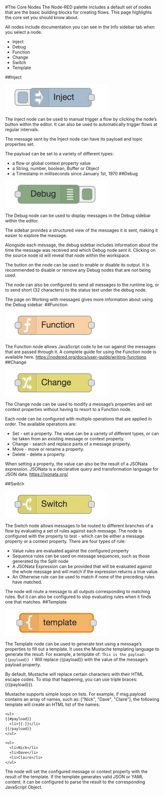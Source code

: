 #The Core Nodes
The Node-RED palette includes a default set of nodes that are the basic building blocks for creating flows. This page highlights the core set you should know about.

All nodes include documentation you can see in the Info sidebar tab when you select a node.

- Inject
- Debug
- Function
- Change
- Switch
- Template

##Inject

![Alt text](image-20.png)

The Inject node can be used to manual trigger a flow by clicking the node’s button within the editor. It can also be used to automatically trigger flows at regular intervals.

The message sent by the Inject node can have its payload and topic properties set.

The payload can be set to a variety of different types:
- a flow or global context property value
- a String, number, boolean, Buffer or Object
- a Timestamp in milliseconds since January 1st, 1970
##Debug

![Alt text](image-21.png)

The Debug node can be used to display messages in the Debug sidebar within the editor.

The sidebar provides a structured view of the messages it is sent, making it easier to explore the message.

Alongside each message, the debug sidebar includes information about the time the message was received and which Debug node sent it. Clicking on the source node id will reveal that node within the workspace.

The button on the node can be used to enable or disable its output. It is recommended to disable or remove any Debug nodes that are not being used.

The node can also be configured to send all messages to the runtime log, or to send short (32 characters) to the status text under the debug node.

The page on Working with messages gives more information about using the Debug sidebar.
##Function

![Alt text](image-22.png)

The Function node allows JavaScript code to be run against the messages that are passed through it.
A complete guide for using the Function node is available here.
https://nodered.org/docs/user-guide/writing-functions
##Change

![Alt text](image-23.png)

The Change node can be used to modify a message’s properties and set context properties without having to resort to a Function node.

Each node can be configured with multiple operations that are applied in order. The available operations are:
- Set - set a property. The value can be a variety of different types, or can be taken from an existing message or context property.
- Change - search and replace parts of a message property.
- Move - move or rename a property.
- Delete - delete a property.

When setting a property, the value can also be the result of a JSONata expression. JSONata is a declarative query and transformation language for JSON data.
https://jsonata.org/

##Switch

![Alt text](image-24.png)

The Switch node allows messages to be routed to different branches of a flow by evaluating a set of rules against each message.
The node is configured with the property to test - which can be either a message property or a context property.
There are four types of rule:
- Value rules are evaluated against the configured property
- Sequence rules can be used on message sequences, such as those generated by the Split node
- A JSONata Expression can be provided that will be evaluated against the whole message and will match if the expression returns a true value.
- An Otherwise rule can be used to match if none of the preceding rules have matched.
  
The node will route a message to all outputs corresponding to matching rules. But it can also be configured to stop evaluating rules when it finds one that matches.
##Template

![Alt text](image-25.png)

The Template node can be used to generate text using a message’s properties to fill out a template.
It uses the Mustache templating language to generate the result.
For example, a template of:
``
This is the payload: {{payload}} !
``
Will replace {{payload}} with the value of the message’s payload property.

By default, Mustache will replace certain characters with their HTML escape codes. To stop that happening, you can use triple braces: {{{payload}}}.

Mustache supports simple loops on lists. For example, if msg.payload contains an array of names, such as: ["Nick", "Dave", "Claire"], the following template will create an HTML list of the names:
```
<ul>
{{#payload}}
  <li>{{.}}</li>
{{/payload}}
</ul>
```
```
<ul>
  <li>Nick</li>
  <li>Dave</li>
  <li>Claire</li>
</ul>
```
The node will set the configured message or context property with the result of the template. If the template generates valid JSON or YAML content, it can be configured to parse the result to the corresponding JavaScript Object.